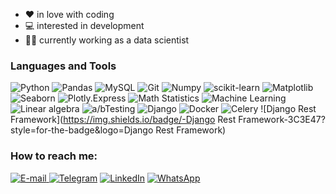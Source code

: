 


- ❤️ in love with coding
- :computer: interested in development
- 👨‍💻 currently working as a data scientist

### Languages and Tools

![Python](https://img.shields.io/badge/-Python-3C3E47?style=for-the-badge&logo=python&Logocolor=3F7BAA)  ![Pandas](https://img.shields.io/badge/-Pandas-3C3E47?style=for-the-badge&logo=Pandas&Logocolor=E00484)
![MySQL](https://img.shields.io/badge/-MySQL-3C3E47?style=for-the-badge&logo=MySQL&Logocolor=E26C00) 
![Git](https://img.shields.io/badge/-Git-3C3E47?style=for-the-badge&logo=Git)                                                              ![Numpy](https://img.shields.io/badge/-numpy-3C3E47?style=for-the-badge&logo=numpy) ![scikit-learn](https://img.shields.io/badge/-scikitlearn-3C3E47?style=for-the-badge&logo=scikit-learn)                                 ![Matplotlib](https://img.shields.io/badge/-matplotlib-3C3E47?style=for-the-badge&logo=circle)
![Seaborn](https://img.shields.io/badge/-Seaborn-3C3E47?style=for-the-badge&logo=appveyor)                                      ![Plotly.Express](https://img.shields.io/badge/-Plotly.Express-3C3E47?style=for-the-badge&logo=Plotly)                               ![Math Statistics](https://img.shields.io/badge/-Math_Statistics-3C3E47?style=for-the-badge&logo=math)                                         ![Machine Learning](https://img.shields.io/badge/-Machine_Learning-3C3E47?style=for-the-badge&logo=MachineLearning)
![Linear algebra](https://img.shields.io/badge/-Linear_Algebra-3C3E47?style=for-the-badge&logo=MachineLearning) ![a/bTesting](https://img.shields.io/badge/-a/b_Testing-3C3E47?style=for-the-badge&logo=MachineLearning) ![Django](https://img.shields.io/badge/-Django-3C3E47?style=for-the-badge&logo=Django) ![Docker](https://img.shields.io/badge/-Docker-3C3E47?style=for-the-badge&logo=Docker) ![Celery](https://img.shields.io/badge/-Celery-3C3E47?style=for-the-badge&logo=Celery) ![Django Rest Framework](https://img.shields.io/badge/-Django Rest Framework-3C3E47?style=for-the-badge&logo=Django Rest Framework) 

### How to reach me:
<a href="mailto:mikhalchuk.e.s@yandex.ru">![E-mail](https://img.shields.io/badge/-email-41435B?style=for-the-badge&logo=yandex&Logocolor=E00484) </a>[![Telegram](https://img.shields.io/badge/-Telegram-41435B?style=for-the-badge&logo=Telegram)](https://t.me/yeyekaterina) 
[![LinkedIn](https://img.shields.io/badge/-LinkedIn-41435B?style=for-the-badge&logo=LinkedIn)](https://www.linkedin.com/in/ekaterina-mikhalchuk-171aba20b/) [![WhatsApp](https://img.shields.io/badge/-WhatsApp-41435B?style=for-the-badge&logo=WhatsApp)](https://wa.me/79166334361) 
